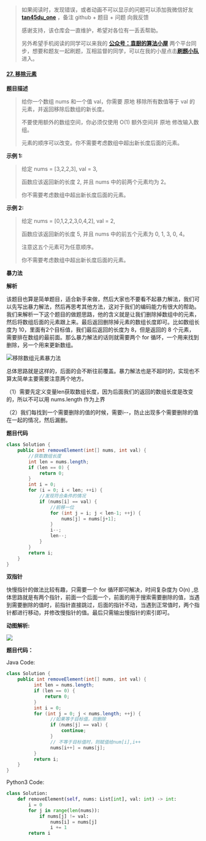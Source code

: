 > 如果阅读时，发现错误，或者动画不可以显示的问题可以添加我微信好友  **[tan45du_one](https://raw.githubusercontent.com/tan45du/tan45du.github.io/master/个人微信.15egrcgqd94w.jpg)** ，备注  github  + 题目 + 问题  向我反馈
>
> 感谢支持，该仓库会一直维护，希望对各位有一丢丢帮助。
>
> 另外希望手机阅读的同学可以来我的 <u>[**公众号：袁厨的算法小屋**](https://raw.githubusercontent.com/tan45du/test/master/微信图片_20210320152235.2pthdebvh1c0.png)</u> 两个平台同步，想要和题友一起刷题，互相监督的同学，可以在我的小屋点击<u>[**刷题小队**](https://raw.githubusercontent.com/tan45du/test/master/微信图片_20210320152235.2pthdebvh1c0.png)</u>进入。 

#### [27. 移除元素](https://leetcode-cn.com/problems/remove-element/)

**题目描述**

> 给你一个数组 nums 和一个值 val，你需要 原地 移除所有数值等于 val 的元素，并返回移除后数组的新长度。
>
> 不要使用额外的数组空间，你必须仅使用 O(1) 额外空间并 原地 修改输入数组。
>
> 元素的顺序可以改变。你不需要考虑数组中超出新长度后面的元素。

**示例 1:**

> 给定 nums = [3,2,2,3], val = 3,
>
> 函数应该返回新的长度 2, 并且 nums 中的前两个元素均为 2。
>
> 你不需要考虑数组中超出新长度后面的元素。

**示例 2:**

> 给定 nums = [0,1,2,2,3,0,4,2], val = 2,
>
> 函数应该返回新的长度 5, 并且 nums 中的前五个元素为 0, 1, 3, 0, 4。
>
> 注意这五个元素可为任意顺序。
>
> 你不需要考虑数组中超出新长度后面的元素。

**暴力法**

**解析**

该题目也算是简单题目，适合新手来做，然后大家也不要看不起暴力解法，我们可以先写出暴力解法，然后再思考其他方法，这对于我们的编码能力有很大的帮助。我们来解析一下这个题目的做题思路，他的含义就是让我们删除掉数组中的元素，然后将数组后面的元素跟上来。最后返回删除掉元素的数组长度即可。比如数组长度为 10，里面有2个目标值，我们最后返回的长度为 8，但是返回的 8 个元素，需要排在数组的最前面。那么暴力解法的话则就需要两个 for 循环，一个用来找到删除，另一个用来更新数组。

![移除数组元素暴力法](https://cdn.jsdelivr.net/gh/tan45du/github.io.phonto2@master/myphoto/移除数组元素.lhuefelqd5o.png)



总体思路就是这样的，后面的会不断往前覆盖。暴力解法也是不超时的，实现也不算太简单主要需要注意两个地方。

（1）需要先定义变量len获取数组长度，因为后面我们的返回的数组长度是改变的，所以不可以用 nums.length 作为上界

（2）我们每找到一个需要删除的值的时候，需要i--，防止出现多个需要删除的值在一起的情况，然后漏删。

**题目代码**

```java
class Solution {
    public int removeElement(int[] nums, int val) {    
        //获取数组长度
        int len = nums.length;
        if (len == 0) {
            return 0;
        }
        int i = 0;
        for (i = 0; i < len; ++i) {
            //发现符合条件的情况
            if (nums[i] == val) {
                //前移一位
                for (int j = i; j < len-1; ++j) {
                    nums[j] = nums[j+1];
                }
                i--;
                len--;
            }
        }
        return i;       
    }
}
```

**双指针**

快慢指针的做法比较有趣，只需要一个 for 循环即可解决，时间复杂度为 O(n) ,总体思路就是有两个指针，前面一个后面一个，前面的用于搜索需要删除的值，当遇到需要删除的值时，前指针直接跳过，后面的指针不动，当遇到正常值时，两个指针都进行移动，并修改慢指针的值。最后只需输出慢指针的索引即可。

**动图解析:**

![](https://img-blog.csdnimg.cn/20210317194638700.gif#pic_center)

**题目代码：**

Java Code:

```java
class Solution {
    public int removeElement(int[] nums, int val) {
          int len = nums.length;
          if (len == 0) {
              return 0;
          }
          int i = 0;
          for (int j = 0; j < nums.length; ++j) {
                //如果等于目标值，则删除
                if (nums[j] == val) {
                    continue;
                }
                // 不等于目标值时，则赋值给num[i],i++
                nums[i++] = nums[j];
          }
          return i;
    }
}
```

Python3 Code:

```py
class Solution:
    def removeElement(self, nums: List[int], val: int) -> int:
        i = 0
        for j in range(len(nums)):
            if nums[j] != val:
                nums[i] = nums[j]
                i += 1
        return i
```

